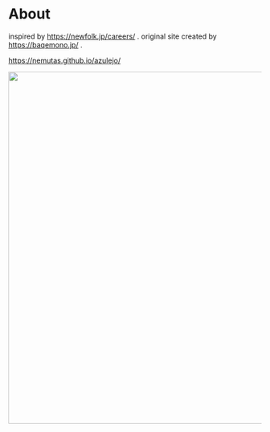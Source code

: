# About

inspired by https://newfolk.jp/careers/ . original site created by https://baqemono.jp/ .

https://nemutas.github.io/azulejo/

<img src='https://github.com/nemutas/azulejo/assets/46724121/a0d871c3-2b28-4614-90fe-edfe304cc903' alt='' width='700' />

